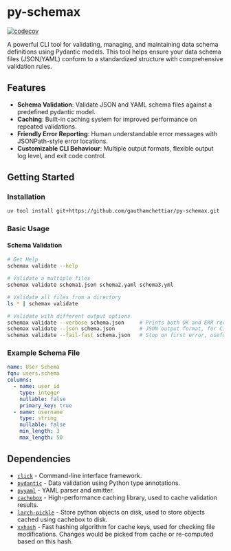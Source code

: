 # py-schemax

[![codecov](https://codecov.io/gh/gauthamchettiar/py-schemax/branch/main/graph/badge.svg)](https://codecov.io/gh/gauthamchettiar/py-schemax)

A powerful CLI tool for validating, managing, and maintaining data schema definitions using Pydantic models. This tool helps ensure your data schema files (JSON/YAML) conform to a standardized structure with comprehensive validation rules.

## Features

- **Schema Validation**: Validate JSON and YAML schema files against a predefined pydantic model.
- **Caching**: Built-in caching system for improved performance on repeated validations.
- **Friendly Error Reporting**: Human understandable error messages with JSONPath-style error locations.
- **Customizable CLI Behaviour**: Multiple output formats, flexible output log level, and exit code control.

## Getting Started

### Installation

```bash
uv tool install git+https://github.com/gauthamchettiar/py-schemax.git
```

### Basic Usage

#### Schema Validation
```bash
# Get Help
schemax validate --help

# Validate a multiple files
schemax validate schema1.json schema2.yaml schema3.yml

# Validate all files from a directory
ls * | schemax validate

# Validate with different output options
schemax validate --verbose schema.json     # Prints both OK and ERR records
schemax validate --json schema.json        # JSON output format, for CI/CD
schemax validate --fail-fast schema.json   # Stop on first error, useful for debugging large projects
```

### Example Schema File

```yaml
name: User Schema
fqn: users.schema
columns:
  - name: user_id
    type: integer
    nullable: false
    primary_key: true
  - name: username
    type: string
    nullable: false
    min_length: 3
    max_length: 50
```

## Dependencies
- [`click`](https://github.com/pallets/click) - Command-line interface framework.
- [`pydantic`](https://github.com/pydantic/pydantic) - Data validation using Python type annotations.
- [`pyyaml`](https://github.com/yaml/pyyaml) - YAML parser and emitter.
- [`cachebox`](https://github.com/awolverp/cachebox) - High-performance caching library, used to cache validation results.
- [`larch-pickle`](https://github.com/kochelmonster/larch-pickle) - Store python objects on disk, used to store objects cached using cachebox to disk.
- [`xxhash`](https://github.com/ifduyue/python-xxhash) - Fast hashing algorithm for cache keys, used for checking file modifications. Changes would be picked from cache or re-computed based on this hash.
